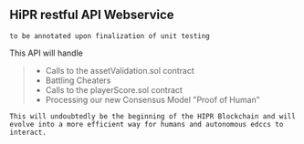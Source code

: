 ## HiPR restful API Webservice 
` to be annotated upon finalization of unit testing ` 

This API will handle 
> - Calls to the assetValidation.sol contract 
> - Battling Cheaters
> - Calls to the playerScore.sol contract
> - Processing our new Consensus Model "Proof of Human" 


` This will undoubtedly be the beginning of the HIPR Blockchain and will evolve into a more efficient way for humans and autonomous edccs to interact. `

